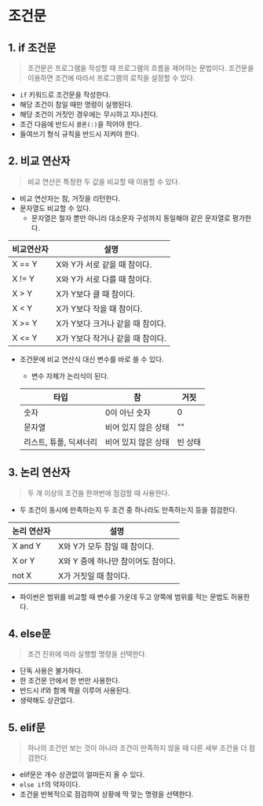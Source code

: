 # 조건문

## 1. if 조건문

> 조건문은 프로그램을 작성할 때 프로그램의 흐름을 제어하는 문법이다. 조건문을 이용하면 조건에 따라서 프로그램의 로직을 설정할 수 있다.

- `if` 키워드로 조건문을 작성한다.
- 해당 조건이 참일 때만 명령이 실행된다.
- 해당 조건이 거짓인 경우에는 무시하고 지나친다.
- 조건 다음에 반드시 `콜론(:)`을 적어야 한다.
- 들여쓰기 형식 규칙을 반드시 지켜야 한다.



## 2. 비교 연산자

> 비교 연산은 특정한 두 값을 비교할 때 이용할 수 있다.

- 비교 연산자는 참, 거짓을 리턴한다.
- 문자열도 비교할 수 있다.
  - 문자열은 철자 뿐만 아니라 대소문자 구성까지 동일해야 같은 문자열로 평가한다.

| 비교연산자 | 설명                             |
| ---------- | -------------------------------- |
| X == Y     | X와 Y가 서로 같을 때 참이다.     |
| X != Y     | X와 Y가 서로 다를 때 참이다.     |
| X > Y      | X가 Y보다 클 때 참이다.          |
| X < Y      | X가 Y보다 작을 때 참이다.        |
| X >= Y     | X가 Y보다 크거나 같을 때 참이다. |
| X <= Y     | X가 Y보다 작거나 같을 때 참이다. |

- 조건문에 비교 연산식 대신 변수를 바로 쓸 수 있다.

  - 변수 자체가 논리식이 된다.

  | 타입                   | 참                  | 거짓    |
  | ---------------------- | ------------------- | ------- |
  | 숫자                   | 0이 아닌 숫자       | 0       |
  | 문자열                 | 비어 있지 않은 상태 | ""      |
  | 리스트, 튜플, 딕셔너리 | 비어 있지 않은 상태 | 빈 상태 |

  

## 3. 논리 연산자

> 두 개 이상의 조건을 한꺼번에 점검할 때 사용한다.

- 두 조건이 동시에 만족하는지 두 조건 중 하나라도 만족하는지 등을 점검한다.

| 논리 연산자 | 설명                               |
| ----------- | ---------------------------------- |
| X and Y     | X와 Y가 모두 참일 때 참이다.       |
| X or Y      | X와 Y 중에 하나만 참이어도 참이다. |
| not X       | X가 거짓일 때 참이다.              |

- 파이썬은 범위를 비교할 때 변수를 가운데 두고 양쪽에 범위를 적는 문법도 허용한다.



## 4. else문

> 조건 진위에 따라 실행할 명령을 선택한다.

- 단독 사용은 불가하다.
- 한 조건문 안에서 한 번만 사용한다.
- 반드시 if와 함께 짝을 이루어 사용된다.
- 생략해도 상관없다.



## 5. elif문

> 하나의 조건만 보는 것이 아니라 조건이 만족하지 않을 때 다른 세부 조건을 더 점검한다.

- elif문은 개수 상관없이 얼마든지 올 수 있다.
- `else if`의 약자이다.
- 조건을 반복적으로 점검하여 상황에 딱 맞는 명령을 선택한다.



























